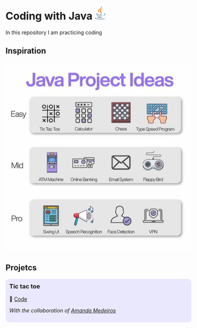 # Coding with Java <img style="width: 1em" src="assets/java-14.svg">

In this repository I am practicing coding

## Inspiration

<img src="assets/Inspiration.jpg" />

## Projetcs

<div class="project">

### Tic tac toe

📝 [Code](TicTacToe.java)

<em>With the collaboration of [Amanda Medeiros](https://github.com/medeirosamandas)</em>

</div>


<style>
.project {
    background-color: rgba(154,144,247,0.2);
    padding: 10px;
    border-radius: 10px;
}

.project h3{
    margin-top: 0;
}
</style>